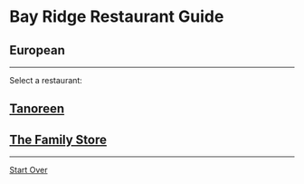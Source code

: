 # Bay Ridge Restaurant Guide
## European
---
Select a restaurant:
## [Tanoreen](https://tanoreen.com/)
## [The Family Store](http://familystorecooks.com/)
---
[Start Over](../home.md)
